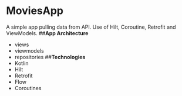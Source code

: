 # MoviesApp
A simple app pulling data from API. Use of Hilt, Coroutine, Retrofit and ViewModels.
##**App Architecture**
* views
* viewmodels
* repositories
##**Technologies**
* Kotlin
* Hilt
* Retrofit
* Flow
* Coroutines

